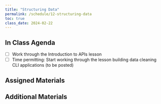 ```yaml
---
title: "Structuring Data"
permalink: /schedule/12-structuring-data
toc: true
class_date: 2024-02-22
---
```


## In Class Agenda

- [ ] Work through the Introduction to APIs lesson
- [ ] Time permitting: Start working through the lesson building data cleaning CLI applications (to be posted)

## Assigned Materials


## Additional Materials

